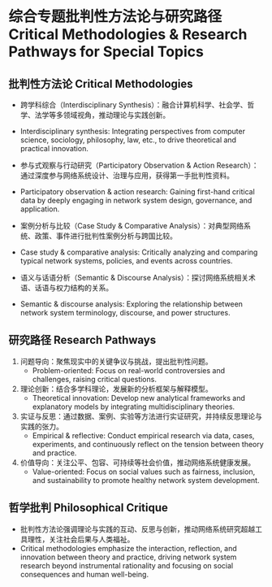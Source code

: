 # 综合专题批判性方法论与研究路径 Critical Methodologies & Research Pathways for Special Topics

## 批判性方法论 Critical Methodologies

- 跨学科综合（Interdisciplinary Synthesis）：融合计算机科学、社会学、哲学、法学等多领域视角，推动理论与实践创新。
- Interdisciplinary synthesis: Integrating perspectives from computer science, sociology, philosophy, law, etc., to drive theoretical and practical innovation.

- 参与式观察与行动研究（Participatory Observation & Action Research）：通过深度参与网络系统设计、治理与应用，获得第一手批判性资料。
- Participatory observation & action research: Gaining first-hand critical data by deeply engaging in network system design, governance, and application.

- 案例分析与比较（Case Study & Comparative Analysis）：对典型网络系统、政策、事件进行批判性案例分析与跨国比较。
- Case study & comparative analysis: Critically analyzing and comparing typical network systems, policies, and events across countries.

- 语义与话语分析（Semantic & Discourse Analysis）：探讨网络系统相关术语、话语与权力结构的关系。
- Semantic & discourse analysis: Exploring the relationship between network system terminology, discourse, and power structures.

## 研究路径 Research Pathways

1. 问题导向：聚焦现实中的关键争议与挑战，提出批判性问题。
   - Problem-oriented: Focus on real-world controversies and challenges, raising critical questions.
2. 理论创新：结合多学科理论，发展新的分析框架与解释模型。
   - Theoretical innovation: Develop new analytical frameworks and explanatory models by integrating multidisciplinary theories.
3. 实证与反思：通过数据、案例、实验等方法进行实证研究，并持续反思理论与实践的张力。
   - Empirical & reflective: Conduct empirical research via data, cases, experiments, and continuously reflect on the tension between theory and practice.
4. 价值导向：关注公平、包容、可持续等社会价值，推动网络系统健康发展。
   - Value-oriented: Focus on social values such as fairness, inclusion, and sustainability to promote healthy network system development.

## 哲学批判 Philosophical Critique

- 批判性方法论强调理论与实践的互动、反思与创新，推动网络系统研究超越工具理性，关注社会后果与人类福祉。
- Critical methodologies emphasize the interaction, reflection, and innovation between theory and practice, driving network system research beyond instrumental rationality and focusing on social consequences and human well-being.
